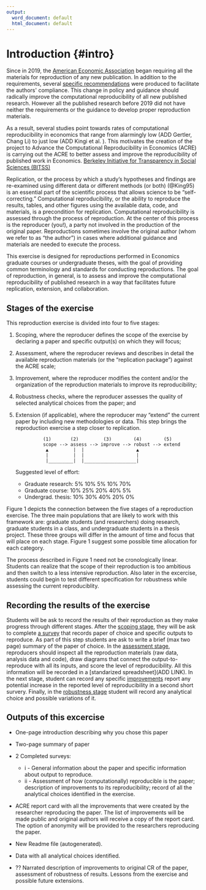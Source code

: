 ```yaml
---
output:
  word_document: default
  html_document: default
---
```

# Introduction {#intro}
Since in 2019, the [American Economic Association](https://www.aeaweb.org/journals/policies/data-code/) began requiring all the materials for reproduction of any new publication. In addition to the requirements, several [specific recommendations](https://aeadataeditor.github.io/aea-de-guidance/) were produced to facilitate the authors' compliance. This change in policy and guidance should radically improve the computational reproducibility of all new published research. However all the published research before 2019 did not have neither the requirements or the guidance to develop proper reproduction materials. 

As a result, several studies point towards rates of computational reproducibility in economics that range from alarmingly low (ADD Gertler, Chang Li) to just low (ADD Kingi et al. ). This motivates the creation of the project to Advance the Computational Reproducibility in Economics (ACRE) is carrying out the ACRE to better assess and improve the reproducibility of published work in Economics. [Berkeley Initiative for Transparency in Social Sciences (BITSS)](https://www.bitss.org/) 

Replication, or the process by which a study’s hypotheses and findings are re-examined using different data or different methods (or both) (@King95) is an essential part of the scientific process that allows science to be “self-correcting.” Computational reproducibility, or the ability to reproduce the results, tables, and other figures using the available data, code, and materials, is a precondition for replication. Computational reproducibility is assessed through the process of reproduction. At the center of this process is the reproducer (you!), a party not involved in the production of the original paper. Reproductions sometimes involve the original author (whom we refer to as “the author”) in cases where additional guidance and materials are needed to execute the process.  

This exercise is designed for reproductions performed in Economics graduate courses or undergraduate theses, with the goal of providing common terminology and standards for conducting reproductions. The goal of reproduction, in general, is to assess and improve the computational reproducibility of published research in a way that facilitates future replication, extension, and collaboration.   


## Stages of the exercise

This reproduction exercise is divided into four to five stages:   

1.	Scoping, where the reproducer defines the scope of the exercise by declaring a paper and specific output(s) on which they will focus;  
2.	Assessment, where the reproducer reviews and describes in detail the available reproduction materials (or the “replication package”) against the ACRE scale;  
3.	Improvement, where the reproducer modifies the content and/or the organization of the reproduction materials to improve its reproducibility;  
4.	Robustness checks, where the reproducer assesses the quality of selected analytical choices from the paper; and  
5.	Extension (if applicable), where the reproducer  may “extend” the current paper by including new methodologies or data. This step brings the reproduction exercise a step closer to replication.

 

                  (1)       (2)         (3)        (4)        (5)
                  scope --> assess --> improve --> robust --> extend
                   ▲         |  |                   ▲
                   |         |  |                   | 
                   |_________|  |___________________|

      Suggested level of effort:
      - Graduate
        research:   5%       10%        5%         10%         70%
      - Graduate
        course:    10%       25%       20%         40%         5%
      - Undergrad.
        thesis:    10%       30%       40%         20%         0%

Figure 1 depicts the connection between the five stages of a reproduction exercise. 
The three main populations that are likely to work with this framework are: graduate students (and researchers) doing research, 
graduate students in a class, and undergraduate students in a thesis project. These three groups will
differ in the amount of time and focus that will place on each stage. Figure 1
suggest some possible time allocation for each category.  

The process described in Figure 1 need not be cronologically linear. Students can realize that the scope of their reproduction is too ambitious and then switch to a less intensive reproduction. Also later in the excercise, students could begin to test different specification for robustness while assessing the current reproduciblity. 

## Recording the results of the exercise

Students will be ask to record the results of their reproduction as they make progress through different stages. After the [scoping stage](#scoping), they will be ask to complete [a survey](https://berkeley.qualtrics.com/jfe/form/SV_8hLHNI6LGSYchEN) that records paper of choice and specific outputs to reproduce. As part of this step students are ask to write a brief (max two page) summary of the paper of choice. In the [assessment stage](#assessment), reproducers should inspect all the reproduction materials (raw data, analysis data and code), draw diagrams that connect the output-to-reproduce with all its inputs, and score the level of reproducibility. All this information will be recorded in a [standarized spreadsheet](ADD LINK). In the next stage, student can record any specific [improvements](#improvements) report any potential increase in the reported level of reproducibility in a second short survery. Finally, in the [robustness stage](#robust) student will record any analytical choice and possible variations of it. 

## Outputs of this excercise  
 -  One-page introduction describing why you chose this paper
 -  Two-page summary of paper
 -  2 Completed surveys:  
       - i  - General information about the paper and specific
      information about output to reproduce.  
       - ii - Assessment of how (computationally) reproducible is the paper; description of improvements to its reproducibility; record of all the analytical choices identified in the exercise.
 -  ACRE report card with all the improvements that were created by the researcher reproducing the paper. The list of improvements will be made public and original authors will receive a copy of the report card. The option of anonymity will be provided to the researchers reproducing the paper.     

 - New Readme file (autogenerated).
 - Data with all analytical choices identified.
 - ?? Narrated description of improvements to original CR of the paper, assessment of robustness of results. Lessons from the exercise and possible future extensions.
